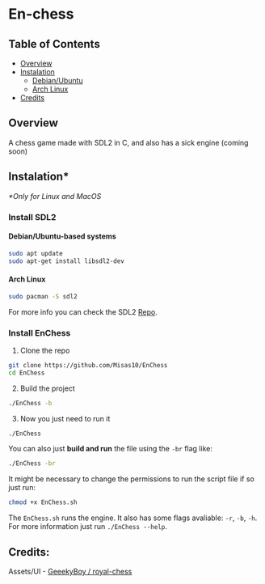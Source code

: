 # En-chess

## Table of Contents
* [Overview](#Overview)
* [Instalation](#Instalation)
  * [Debian/Ubuntu](#DebianUbuntu-based-systems)
  * [Arch Linux](#Arch-linux)
* [Credits](#Credits)

## Overview
A chess game made with SDL2 in C, and also has a sick engine (coming soon)

## Instalation*
_*Only for Linux and MacOS_

### Install SDL2

#### Debian/Ubuntu-based systems
```bash
sudo apt update
sudo apt-get install libsdl2-dev
```
#### Arch Linux

```bash
sudo pacman -S sdl2
```
For more info you can check the SDL2 [Repo](https://github.com/libsdl-org/SDL).

### Install EnChess 
1. Clone the repo
```bash
git clone https://github.com/Misas10/EnChess
cd EnChess
```

2. Build the project
```bash
./EnChess -b
```

3. Now you just need to run it
```bash
./EnChess
```

You can also just **build and run** the file using the `-br` flag like:
```bash
./EnChess -br
```

It might be necessary to change the permissions to run the script file
if so just run:
```bash
chmod +x EnChess.sh
```

The `EnChess.sh` runs the engine. It also has some flags avaliable: `-r`, `-b`, `-h`. For more
information just run `./EnChess --help`.

## Credits: 
Assets/UI - [GeeekyBoy / royal-chess](https://github.com/GeeekyBoy/royal-chess/tree/main)


